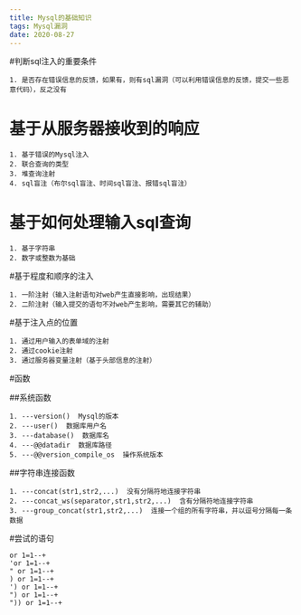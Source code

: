 ```yaml
---
title: Mysql的基础知识
tags: Mysql漏洞
date: 2020-08-27
---
```

#判断sql注入的重要条件

```
1. 是否存在错误信息的反馈，如果有，则有sql漏洞（可以利用错误信息的反馈，提交一些恶意代码），反之没有
```

# 基于从服务器接收到的响应

```
1. 基于错误的Mysql注入
2. 联合查询的类型
3. 堆查询注射
4. sql盲注（布尔sql盲注、时间sql盲注、报错sql盲注）
```

# 基于如何处理输入sql查询

```
1. 基于字符串
2. 数字或整数为基础
```

#基于程度和顺序的注入

```
1. 一阶注射（输入注射语句对web产生直接影响，出现结果）
2. 二阶注射（输入提交的语句不对web产生影响，需要其它的辅助）
```

#基于注入点的位置

```
1. 通过用户输入的表单域的注射
2. 通过cookie注射
3. 通过服务器变量注射（基于头部信息的注射）
```

#函数

##系统函数

```
1. ---version()  Mysql的版本
2. ---user()  数据库用户名
3. ---database()  数据库名
4. ---@@datadir  数据库路径
5. ---@@version_compile_os  操作系统版本 
```

##字符串连接函数

```
1. ---concat(str1,str2,...)  没有分隔符地连接字符串
2. ---concat_ws(separator,str1,str2,...)  含有分隔符地连接字符串
3. ---group_concat(str1,str2,...)  连接一个组的所有字符串，并以逗号分隔每一条数据
```

#尝试的语句

```
or 1=1--+
'or 1=1--+
" or 1=1--+
) or 1=1--+
') or 1=1--+
") or 1=1--+
")) or 1=1--+
```
  
